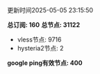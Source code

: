 更新时间2025-05-05 23:15:50

**总订阅: 160**
**总节点: 31122**
- vless节点: 9716
- hysteria2节点: 2

**google ping有效节点: 400**
